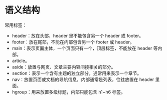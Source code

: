 # 语义结构

常用标签：

- header：放在头部，header 里不能包含另一个 header 或 footer。
- footer：放在尾部，不能在内部包含另一个 footer 或 header。
- main：表示页面主体，一个页面只有一个，顶层标签，不能放在 header 等内部。
- article。
- aside：放置与网页、文章主要内容间接相关的部分。
- section：表示一个含有主题的独立部分，通常用来表示一个章节。
- nav：放置页面或文档的导航信息，内部通常是列表，往往放置在 header 里面。
- hgroup：用来放置多级标题，内部只能包含 h1~h6 标签。
